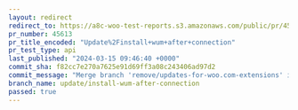```yaml
---
layout: redirect
redirect_to: https://a8c-woo-test-reports.s3.amazonaws.com/public/pr/45613/api/index.html
pr_number: 45613
pr_title_encoded: "Update%2Finstall+wum+after+connection"
pr_test_type: api
last_published: "2024-03-15 09:46:40 +0000"
commit_sha: f82cc7e270a7625e91d69ff3a08c243406ad97d2
commit_message: "Merge branch 'remove/updates-for-woo.com-extensions' into update/inst…"
branch_name: update/install-wum-after-connection
passed: true
---
```

